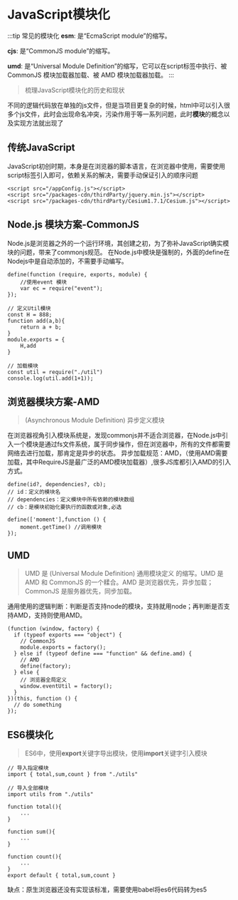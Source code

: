 # JavaScript模块化

:::tip 常见的模块化
**esm**:  是“EcmaScript module”的缩写。

**cjs**:  是“CommonJS module”的缩写。

**umd**:  是“Universal Module Definition”的缩写，它可以在script标签中执行、被 CommonJS 模块加载器加载、被 AMD 模块加载器加载。
:::

> 梳理JavaScript模块化的历史和现状

不同的逻辑代码放在单独的js文件，但是当项目更复杂的时候，html中可以引入很多个js文件，此时会出现命名冲突，污染作用于等一系列问题，此时**模块**的概念以及实现方法就出现了

## 传统JavaScript
JavaScript初创时期，本身是在浏览器的脚本语言，在浏览器中使用，需要使用script标签引入即可，依赖关系的解决，需要手动保证引入的顺序问题


``` JS
<script src="/appConfig.js"></script>
<script src="/packages-cdn/thirdParty/jquery.min.js"></script>
<script src="/packages-cdn/thirdParty/Cesium1.7.1/Cesium.js"></script>
```

## Node.js 模块方案-CommonJS

Node.js是浏览器之外的一个运行环境，其创建之初，为了弥补JavaScript确实模块的问题，带来了commonjs规范。
在Node.js中模块是强制的，外面的define在Nodejs中是自动添加的，不需要手动编写。

``` JS
define(function (require, exports, module) {
    //使用event 模块
    var ec = require("event");
});
```

``` JS
// 定义Util模块
const H = 888;
function add(a,b){
    return a + b;
}
module.exports = {
    H,add
}

// 加载模块
const util = require("./util")
console.log(util.add(1+1));
```

## 浏览器模块方案-AMD

> (Asynchronous Module Definition) 异步定义模块

在浏览器视角引入模块系统是，发现commonjs并不适合浏览器，在Node.js中引入一个模块是通过fs文件系统，属于同步操作，但在浏览器中，所有的文件都需要网络去进行加载，那肯定是异步的状态。
异步加载规范：AMD，（使用AMD需要加载，其中RequireJS是最广泛的AMD模块加载器）,很多JS库都引入AMD的引入方式。

``` JS
define(id?, dependencies?, cb);
// id：定义的模块名
// dependencies：定义模块中所有依赖的模块数组
// cb：是模块初始化要执行的函数或对象,必选
```

``` JS
define(['moment'],function () {
    moment.getTime() //调用模块
});
```

## UMD
> UMD 是 (Universal Module Definition) 通用模块定义 的缩写。UMD 是 AMD 和 CommonJS 的一个糅合。AMD 是浏览器优先，异步加载；CommonJS 是服务器优先，同步加载。

通用使用的逻辑判断：判断是否支持node的模块，支持就用node；再判断是否支持AMD，支持则使用AMD。

``` JS
(function (window, factory) {
  if (typeof exports === "object") {
    // CommonJS
    module.exports = factory();
  } else if (typeof define === "function" && define.amd) {
    // AMD
    define(factory);
  } else {
    // 浏览器全局定义
    window.eventUtil = factory();
  }
})(this, function () {
  // do something
});
```

## ES6模块化

> ES6中，使用**export**关键字导出模块，使用**import**关键字引入模块

``` JS
// 导入指定模块
import { total,sum,count } from "./utils"

// 导入全部模块
import utils from "./utils"
```

``` JS
function total(){
    ...
}

function sum(){
    ...
}

function count(){
    ...
}
export default { total,sum,count }
```
缺点：原生浏览器还没有实现该标准，需要使用babel将es6代码转为es5